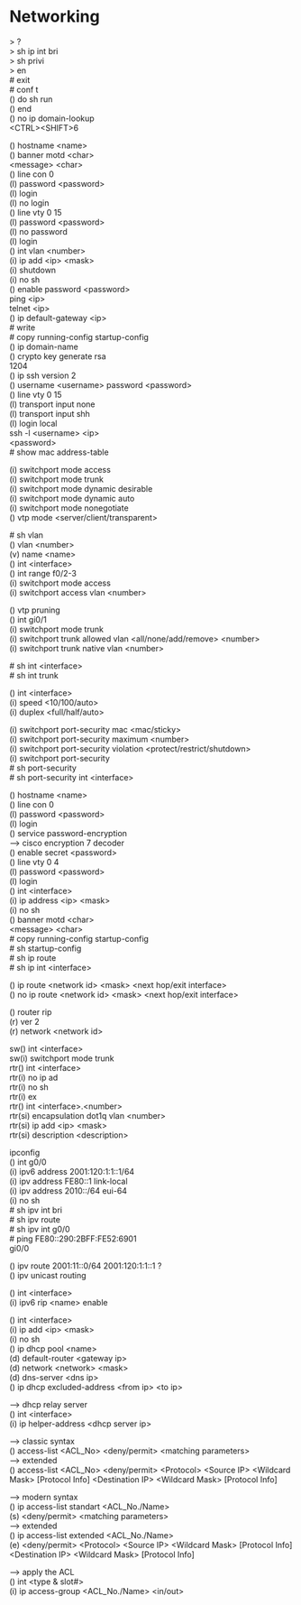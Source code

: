 # Networking

\> ?  
\> sh ip int bri  
\> sh privi  
\> en  
\# exit  
\# conf t  
() do sh run  
() end  
() no ip domain-lookup  
\<CTRL\>\<SHIFT\>6  

() hostname \<name\>  
() banner motd \<char\>  
\<message\> \<char\>  
() line con 0  
(l) password \<password\>  
(l) login  
(l) no login  
() line vty 0 15  
(l) password \<password\>  
(l) no password  
(l) login  
() int vlan \<number\>  
(i) ip add \<ip\> \<mask\>  
(i) shutdown  
(i) no sh  
() enable password \<password\>  
ping \<ip\>  
telnet \<ip\>  
() ip default-gateway \<ip\>  
\# write  
\# copy running-config startup-config  
() ip domain-name <name>  
() crypto key generate rsa  
1204  
() ip ssh version 2  
() username \<username\> password \<password\>  
() line vty 0 15  
(l) transport input none  
(l) transport input shh  
(l) login local  
ssh -l \<username\> \<ip\>  
\<password\>  
\# show mac address-table  

(i) switchport mode access  
(i) switchport mode trunk  
(i) switchport mode dynamic desirable  
(i) switchport mode dynamic auto  
(i) switchport mode nonegotiate  
() vtp mode \<server/client/transparent\>  

\# sh vlan  
() vlan \<number\>  
(v) name \<name\>  
() int \<interface\>  
() int range f0/2-3  
(i) switchport mode access  
(i) switchport access vlan \<number\>  

() vtp pruning  
() int gi0/1  
(i) switchport mode trunk  
(i) switchport trunk allowed vlan \<all/none/add/remove\> \<number\>  
(i) switchport trunk native vlan \<number\>  

\# sh int \<interface\>  
\# sh int trunk  

() int \<interface\>  
(i) speed \<10/100/auto\>  
(i) duplex \<full/half/auto\>  

(i) switchport port-security mac \<mac/sticky\>  
(i) switchport port-security maximum \<number\>  
(i) switchport port-security violation \<protect/restrict/shutdown\>  
(i) switchport port-security  
\# sh port-security  
\# sh port-security int \<interface\>  

() hostname \<name\>  
() line con 0  
(l) password \<password\>  
(l) login  
() service password-encryption  
--> cisco encryption 7 decoder  
() enable secret \<password\>  
() line vty 0 4  
(l) password \<password\>  
(l) login  
() int \<interface\>  
(i) ip address \<ip\> \<mask\>  
(i) no sh  
() banner motd \<char\>  
\<message\> \<char\>  
\# copy running-config startup-config  
\# sh startup-config  
\# sh ip route  
\# sh ip int \<interface\>  

() ip route \<network id\> \<mask\> \<next hop/exit interface\>  
() no ip route \<network id\> \<mask\> \<next hop/exit interface\>  

() router rip  
(r) ver 2  
(r) network \<network id\>  

sw() int \<interface\>  
sw(i) switchport mode trunk  
rtr() int \<interface\>  
rtr(i) no ip ad  
rtr(i) no sh  
rtr(i) ex  
rtr() int \<interface\>.\<number\>  
rtr(si) encapsulation dot1q vlan \<number\>  
rtr(si) ip add \<ip\> \<mask\>  
rtr(si) description \<description\>  

ipconfig  
() int g0/0  
(i) ipv6 address 2001:120:1:1::1/64  
(i) ipv address FE80::1 link-local  
(i) ipv address 2010::/64 eui-64  
(i) no sh  
\# sh ipv int bri  
\# sh ipv route  
\# sh ipv int g0/0  
\# ping FE80::290:2BFF:FE52:6901  
gi0/0  

() ipv route 2001:11::0/64 2001:120:1:1::1 ?  
() ipv unicast routing  

() int \<interface\>  
(i) ipv6 rip \<name\> enable  

() int \<interface\>  
(i) ip add \<ip\> \<mask\>  
(i) no sh  
() ip dhcp pool \<name\>  
(d) default-router \<gateway ip\>  
(d) network \<network\> \<mask\>  
(d) dns-server \<dns ip\>  
() ip dhcp excluded-address \<from ip\> \<to ip\>  

--> dhcp relay server  
() int \<interface\>  
(i) ip helper-address \<dhcp server ip\>  

--> classic syntax  
() access-list \<ACL_No\> \<deny/permit\> \<matching parameters\>  
--> extended  
() access-list \<ACL_No\> \<deny/permit\> \<Protocol\> \<Source IP\> \<Wildcard Mask\> [Protocol Info] \<Destination IP\> \<Wildcard Mask\> [Protocol Info]  

--> modern syntax  
() ip access-list standart \<ACL_No./Name\>  
(s) \<deny/permit\> \<matching parameters\>  
--> extended  
() ip access-list extended \<ACL_No./Name\>  
(e) \<deny/permit\> \<Protocol\> \<Source IP\> \<Wildcard Mask\> [Protocol Info] \<Destination IP\> \<Wildcard Mask\> [Protocol Info]  

--> apply the ACL  
() int \<type & slot\#\>  
(i) ip access-group \<ACL_No./Name\> \<in/out\>  




